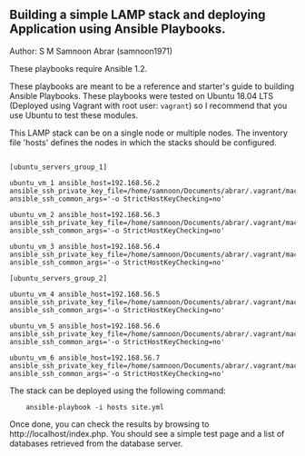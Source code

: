 Building a simple LAMP stack and deploying Application using Ansible Playbooks.
-------------------------------------------
Author: S M Samnoon Abrar (samnoon1971)


These playbooks require Ansible 1.2.

These playbooks are meant to be a reference and starter's guide to building
Ansible Playbooks. These playbooks were tested on Ubuntu 18.04 LTS (Deployed using Vagrant with root user: `vagrant`) so I recommend
that you use Ubuntu to test these modules.

This LAMP stack can be on a single node or multiple nodes. The inventory file
'hosts' defines the nodes in which the stacks should be configured.
```

[ubuntu_servers_group_1]

ubuntu_vm_1 ansible_host=192.168.56.2 ansible_ssh_private_key_file=/home/samnoon/Documents/abrar/.vagrant/machines/vm1/virtualbox/private_key ansible_ssh_common_args='-o StrictHostKeyChecking=no'

ubuntu_vm_2 ansible_host=192.168.56.3 ansible_ssh_private_key_file=/home/samnoon/Documents/abrar/.vagrant/machines/vm2/virtualbox/private_key ansible_ssh_common_args='-o StrictHostKeyChecking=no'

ubuntu_vm_3 ansible_host=192.168.56.4 ansible_ssh_private_key_file=/home/samnoon/Documents/abrar/.vagrant/machines/vm3/virtualbox/private_key ansible_ssh_common_args='-o StrictHostKeyChecking=no'

[ubuntu_servers_group_2]

ubuntu_vm_4 ansible_host=192.168.56.5 ansible_ssh_private_key_file=/home/samnoon/Documents/abrar/.vagrant/machines/vm4/virtualbox/private_key ansible_ssh_common_args='-o StrictHostKeyChecking=no'

ubuntu_vm_5 ansible_host=192.168.56.6 ansible_ssh_private_key_file=/home/samnoon/Documents/abrar/.vagrant/machines/vm5/virtualbox/private_key ansible_ssh_common_args='-o StrictHostKeyChecking=no'

ubuntu_vm_6 ansible_host=192.168.56.7 ansible_ssh_private_key_file=/home/samnoon/Documents/abrar/.vagrant/machines/vm6/virtualbox/private_key ansible_ssh_common_args='-o StrictHostKeyChecking=no'

```



The stack can be deployed using the following
command:

        ansible-playbook -i hosts site.yml

Once done, you can check the results by browsing to http://localhost/index.php.
You should see a simple test page and a list of databases retrieved from the
database server.

